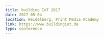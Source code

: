 ```yaml
---
title: building IoT 2017
date: 2017-05-04
location: Heidelberg, Print Media Academy
link: https://www.buildingiot.de
type: conference
---
```

